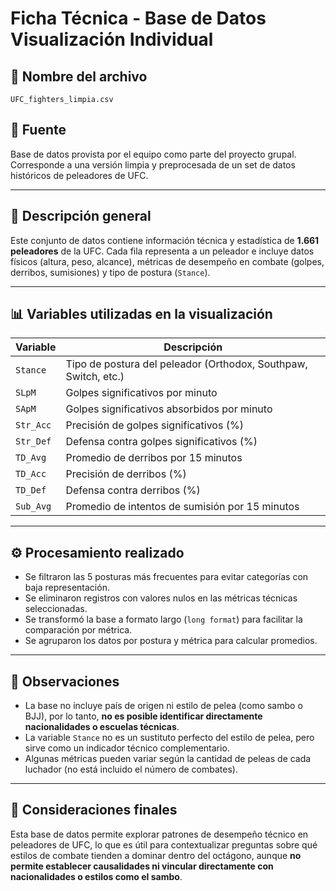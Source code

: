 
# Ficha Técnica - Base de Datos Visualización Individual

## 📁 Nombre del archivo
`UFC_fighters_limpia.csv`

## 🧭 Fuente
Base de datos provista por el equipo como parte del proyecto grupal. Corresponde a una versión limpia y preprocesada de un set de datos históricos de peleadores de UFC.

---

## 📝 Descripción general
Este conjunto de datos contiene información técnica y estadística de **1.661 peleadores** de la UFC. Cada fila representa a un peleador e incluye datos físicos (altura, peso, alcance), métricas de desempeño en combate (golpes, derribos, sumisiones) y tipo de postura (`Stance`).

---

## 📊 Variables utilizadas en la visualización

| Variable     | Descripción                                                                 |
|--------------|------------------------------------------------------------------------------|
| `Stance`     | Tipo de postura del peleador (Orthodox, Southpaw, Switch, etc.)             |
| `SLpM`       | Golpes significativos por minuto                                             |
| `SApM`       | Golpes significativos absorbidos por minuto                                 |
| `Str_Acc`    | Precisión de golpes significativos (%)                                       |
| `Str_Def`    | Defensa contra golpes significativos (%)                                     |
| `TD_Avg`     | Promedio de derribos por 15 minutos                                          |
| `TD_Acc`     | Precisión de derribos (%)                                                    |
| `TD_Def`     | Defensa contra derribos (%)                                                  |
| `Sub_Avg`    | Promedio de intentos de sumisión por 15 minutos                              |

---

## ⚙️ Procesamiento realizado
- Se filtraron las 5 posturas más frecuentes para evitar categorías con baja representación.
- Se eliminaron registros con valores nulos en las métricas técnicas seleccionadas.
- Se transformó la base a formato largo (`long format`) para facilitar la comparación por métrica.
- Se agruparon los datos por postura y métrica para calcular promedios.

---

## 🧩 Observaciones
- La base no incluye país de origen ni estilo de pelea (como sambo o BJJ), por lo tanto, **no es posible identificar directamente nacionalidades o escuelas técnicas**.
- La variable `Stance` no es un sustituto perfecto del estilo de pelea, pero sirve como un indicador técnico complementario.
- Algunas métricas pueden variar según la cantidad de peleas de cada luchador (no está incluido el número de combates).

---

## 🧠 Consideraciones finales
Esta base de datos permite explorar patrones de desempeño técnico en peleadores de UFC, lo que es útil para contextualizar preguntas sobre qué estilos de combate tienden a dominar dentro del octágono, aunque **no permite establecer causalidades ni vincular directamente con nacionalidades o estilos como el sambo**.
